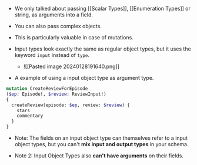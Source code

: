 - We only talked about passing [[Scalar Types]], [[Enumeration Types]] or string, as arguments into a field.
- You can also pass complex objects.
- This is particularly valuable in case of mutations.
- Input types look exactly the same as regular object types, but it uses the keyword `input` instead of `type`.
	- ![[Pasted image 20240128191640.png]]

- A example of using a input object type as argument type.
```graphql
mutation CreateReviewForEpisode
($ep: Episode!, $review: ReviewInput!) 
{
  createReview(episode: $ep, review: $review) {
    stars
    commentary
  }
}
```

- Note: The fields on an input object type can themselves refer to a input object types, but you can't **mix input and output types** in your schema.

- Note 2: Input Object Types also **can't have arguments** on their fields.